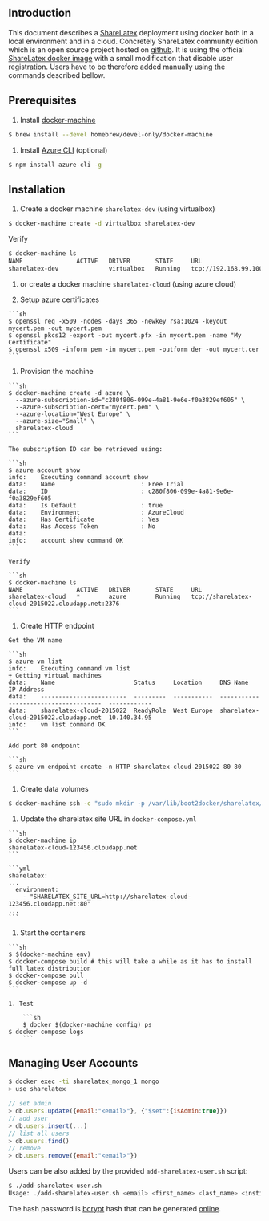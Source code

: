 ## Introduction

This document describes a [ShareLatex](http://sharelatex.com) deployment using docker both in a local environment and in a cloud.
Concretely ShareLatex community edition which is an open source project hosted on [github](https://github.com/sharelatex/sharelatex).
It is using the official [ShareLatex docker image](https://github.com/sharelatex/sharelatex-docker-image) with a small modification that disable user registration.
Users have to be therefore added manually using the commands described bellow.

## Prerequisites

1. Install [docker-machine](https://github.com/docker/machine)

  ```sh
  $ brew install --devel homebrew/devel-only/docker-machine
  ```
1. Install [Azure CLI](http://azure.microsoft.com/en-us/documentation/articles/command-line-tools/) (optional)

  ```sh
  $ npm install azure-cli -g
  ```

## Installation

1. Create a docker machine `sharelatex-dev` (using virtualbox)

  ```sh
  $ docker-machine create -d virtualbox sharelatex-dev
  ```

  Verify

  ```sh
  $ docker-machine ls
  NAME               ACTIVE   DRIVER       STATE     URL
  sharelatex-dev              virtualbox   Running   tcp://192.168.99.100:2376
  ```

1. or create a docker machine `sharelatex-cloud` (using azure cloud)

  1. Setup azure certificates

    ```sh
    $ openssl req -x509 -nodes -days 365 -newkey rsa:1024 -keyout mycert.pem -out mycert.pem
    $ openssl pkcs12 -export -out mycert.pfx -in mycert.pem -name "My Certificate"
    $ openssl x509 -inform pem -in mycert.pem -outform der -out mycert.cer
    ```

  1. Provision the machine

    ```sh
    $ docker-machine create -d azure \
      --azure-subscription-id="c280f806-099e-4a81-9e6e-f0a3829ef605" \
      --azure-subscription-cert="mycert.pem" \
      --azure-location="West Europe" \
      --azure-size="Small" \
      sharelatex-cloud
    ```

    The subscription ID can be retrieved using:

    ```sh
    $ azure account show
    info:    Executing command account show
    data:    Name                        : Free Trial
    data:    ID                          : c280f806-099e-4a81-9e6e-f0a3829ef605
    data:    Is Default                  : true
    data:    Environment                 : AzureCloud
    data:    Has Certificate             : Yes
    data:    Has Access Token            : No
    data:    
    info:    account show command OK
    ```

    Verify

    ```sh
    $ docker-machine ls
    NAME               ACTIVE   DRIVER       STATE     URL
    sharelatex-cloud   *        azure        Running   tcp://sharelatex-cloud-2015022.cloudapp.net:2376
    ```

  1. Create HTTP endpoint

    Get the VM name

    ```sh
    $ azure vm list
    info:    Executing command vm list
    + Getting virtual machines                                                     
    data:    Name                      Status     Location     DNS Name                               IP Address  
    data:    ------------------------  ---------  -----------  -------------------------------------  ------------
    data:    sharelatex-cloud-2015022  ReadyRole  West Europe  sharelatex-cloud-2015022.cloudapp.net  10.140.34.95
    info:    vm list command OK
    ```

    Add port 80 endpoint

    ```sh
    $ azure vm endpoint create -n HTTP sharelatex-cloud-2015022 80 80
    ```

1. Create data volumes

  ```sh
  $ docker-machine ssh -c "sudo mkdir -p /var/lib/boot2docker/sharelatex/{mongo,redis,sharelatex}"
  ```

  1. Update the sharelatex site URL in `docker-compose.yml`

    ```sh
    $ docker-machine ip
    sharelatex-cloud-123456.cloudapp.net
    ```

    ```yml
    sharelatex:
    ...
      environment:
        - "SHARELATEX_SITE_URL=http://sharelatex-cloud-123456.cloudapp.net:80"
    ...
    ```

  1. Start the containers

    ```sh
    $ $(docker-machine env)
    $ docker-compose build # this will take a while as it has to install full latex distribution
    $ docker-compose pull
    $ docker-compose up -d
    ```

	1. Test

		```sh
		$ docker $(docker-machine config) ps
    $ docker-compose logs
		```

## Managing User Accounts

```sh
$ docker exec -ti sharelatex_mongo_1 mongo
> use sharelatex
```

```js
// set admin
> db.users.update({email:"<email>"}, {"$set":{isAdmin:true}})
// add user
> db.users.insert(...)
// list all users
> db.users.find()
// remove
> db.users.remove({email:"<email>"})
```

Users can be also added by the provided `add-sharelatex-user.sh` script:
```sh
$ ./add-sharelatex-user.sh 
Usage: ./add-sharelatex-user.sh <email> <first_name> <last_name> <institution> '<hashedPassword>'
```

The hash password is [bcrypt](http://en.wikipedia.org/wiki/Bcrypt) hash that can be generated [online](http://www.bcrypt-generator.com/).
